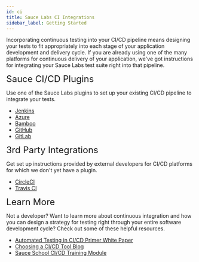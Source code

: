 ```yaml
---
id: ci
title: Sauce Labs CI Integrations
sidebar_label: Getting Started
---
```


Incorporating continuous testing into your CI/CD pipeline means designing your tests to fit appropriately into each stage of your application development and delivery cycle. If you are already using one of the many platforms for continuous delivery of your application, we've got instructions for integrating your Sauce Labs test suite right into that pipeline.

<div class="box-wrapper" markdown="1">
  <div class="box box1 card">
    <div class="container">
    <font size="5">Sauce CI/CD Plugins</font>
    <p>Use one of the Sauce Labs plugins to set up your existing CI/CD pipeline to integrate your tests.<br/>
      <ul>
        <li><a href="">Jenkins</a></li>
        <li><a href="">Azure</a></li>
        <li><a href="">Bamboo</a></li>
        <li><a href="">GitHub</a></li>
        <li><a href="">GitLab</a></li>
      </ul></p>
    </div>
  </div>
  <div class="box box2 card">
    <div class="container">
    <font size="5">3rd Party Integrations</font>
    <p>Get set up instructions provided by external developers for CI/CD platforms for which we don't yet have a plugin.<br/>
      <ul>
        <li><a href="https://circleci.com/integrations/saucelabs/">CircleCI</a></li>
        <li><a href="https://docs.travis-ci.com/user/sauce-connect/">Travis CI</a></li>
      </ul></p>
    </div>
  </div>
</div>
<div>
  <div class="box boxwide card">
    <div class="container">
    <font size="5">Learn More</font>
    <p>Not a developer? Want to learn more about continuous integration and how you can design a strategy for testing right through your entire software development cycle? Check out some of these helpful resources.<br/>
      <ul>
        <li><a href="https://saucelabs.com/resources/articles/automated-testing-in-cicd-a-continuous-integration-server-integration-primer">Automated Testing in CI/CD Primer White Paper</a></li>
        <li><a href="https://saucelabs.com/blog/choosing-a-ci-cd-tool">Choosing a CI/CD Tool Blog</a></li>
        <li><a href="https://github.com/saucelabs/sauce-school">Sauce School CI/CD Training Module</a></li>
      </ul></p>
    </div>
  </div>
</div>
